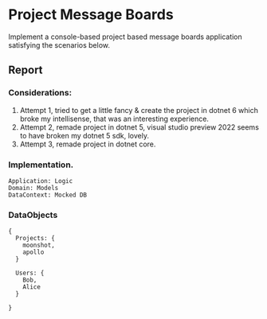 # Project Message Boards
Implement a console-based project based message boards application satisfying the scenarios below.

## Report

### Considerations:

1. Attempt 1, tried to get a little fancy & create the project in dotnet 6 which broke my intellisense, that was an interesting experience.
2. Attempt 2, remade project in dotnet 5, visual studio preview 2022 seems to have broken my dotnet 5 sdk, lovely.
3. Attempt 3, remade project in dotnet core.


### Implementation.
	Application: Logic
	Domain: Models
	DataContext: Mocked DB


### DataObjects
```
{
  Projects: {
    moonshot,
    apollo
  }

  Users: {
    Bob,
    Alice
  }

}
```
